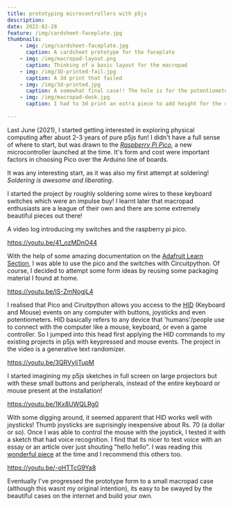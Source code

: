 ```yaml
---
title: prototyping microcontrollers with p5js
description: 
date: 2022-02-28
feature: /img/cardsheet-faceplate.jpg
thumbnails:
    - img: /img/cardsheet-faceplate.jpg
      caption: A cardsheet prototype for the faceplate
    - img: /img/macropad-layout.png
      caption: Thinking of a basic layout for the macropad
    - img: /img/3D-printed-fail.jpg
      caption: A 3d print that failed
    - img: /img/3d-printed.jpg
      caption: A somewhat final case!! The hole is for the potentiometer
    - img: /img/macropad-desk.jpg
      caption: I had to 3d print an extra piece to add height for the components
    
---
```

Last June (2021), I started getting interested in exploring physical computing after abuot 2-3 years of pure p5js fun! I didn't have a full sense of where to start, but was drawn to the *[Raspberry Pi Pico](https://www.raspberrypi.com/products/raspberry-pi-pico/)*, a new microcontroller launched at the time. It's form and cost were important factors in choosing Pico over the Arduino line of boards. 

It was any interesting start, as it was also my first attempt at soldering! *Soldering is awesome and liberating*.  

I started the project by roughly soldering some wires to these keyboard switches which were an impulse buy! I learnt later that macropad enthusiasts are a league of their own and there are some extremely beautiful pieces out there! 

A video log introducing my switches and the raspberry pi pico.

https://youtu.be/41_ozMDnO44

With the help of some amazing documentation on the [Adafruit Learn Section](https://learn.adafruit.com/welcome-to-circuitpython), I was able to use the pico and the switches with Circuitpython. Of course, I decided to attempt some form ideas by reusing some packaging material I found at home. 

https://youtu.be/iS-ZmNogjL4

I realised that Pico and Ciruitpython allows you access to the [HID](https://en.wikipedia.org/wiki/Human_interface_device) (Keyboard and Mouse) events on any computer with buttons, joysticks and even potentiometers. HID basically refers to  any device that 'humans'/people use to connect with the computer like a mouse, keyboard, or even a game controller. So I jumped into this head first applying the HID commands to my existing projects in p5js with keypressed and mouse events. The project in the video is a generative text randomizer. 

https://youtu.be/3QRVyliTupM


I started imagining my p5js sketches in full screen on large projectors but with these small buttons and peripherals, instead of the entire keyboard or mouse present at the installation! 

https://youtu.be/1Kx8UWQLRg0

With some digging around, it seemed apparent that HID works well with joysticks! Thumb joysticks are suprisingly inexpensive about Rs. 70 (a dollar or so). Once I was able to control the mouse with the joystick, I tested it with a sketch that had voice recognition. I find that its nicer to test voice with an essay or an article over just shouting "hello hello". I was reading this [wonderful piece](https://caravanmagazine.in/crime/love-and-rage-natasha-narwal-devangana-kalita-letters-tihar-jail) at the time and I recommend this others too. 

https://youtu.be/-oHTTcG9Ya8


Eventually I've progressed the prototype form to a small macropad case (although this wasnt my original intention), its easy to be swayed by the beautiful cases on the internet and build your own. 
